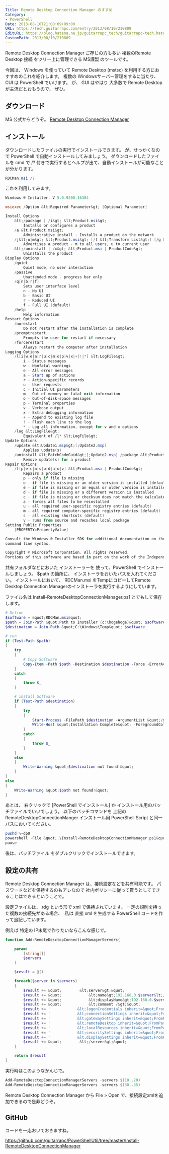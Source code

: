 ```yaml
---
Title: Remote Desktop Connection Manager のすすめ
Category:
- PowerShell
Date: 2013-08-10T21:08:09+09:00
URL: https://tech.guitarrapc.com/entry/2013/08/10/210809
EditURL: https://blog.hatena.ne.jp/guitarrapc_tech/guitarrapc-tech.hatenablog.com/atom/entry/11696248318757675924
CustomPath: 2013/08/10/210809
---
```


Remote Desktop Connection Manager ご存じの方も多い 複数のRemote Desktop 接続 をツリー上に管理できる MS謹製 のツールです。

今回は、 Windows を使っていて Remote Desktop (mstsc) を利用する方におすすめのこれを紹介します。
複数の Windowsサーバー管理をするに当たり、 CUI は PowerShell でいけます。
が、 GUI はやはり 大多数で Remote Desktop が主流だとおもうので、 ぜひ。



## ダウンロード

MS 公式からどうぞ。
<a href="http://www.microsoft.com/en-us/download/details.aspx?id=21101" target="_blank">Remote Desktop Connection Manager</a>

## インストール

ダウンロードしたファイルの実行でインストールできます。
が、せっかくなので PowerShell で自動インストールしてみましょう。
ダウンロードしたファイルを cmd で /? 付きで実行するとヘルプが出て、自動インストールが可能なことが分かります。

```ps1
RDCMan.msi /?
```


これを利用してみます。


```ps1
Windows ® Installer. V 5.0.9200.16384

msiexec /Option &lt;Required Parameter&gt; [Optional Parameter]

Install Options
	&lt;/package | /i&gt; &lt;Product.msi&gt;
		Installs or configures a product
	/a &lt;Product.msi&gt;
		Administrative install - Installs a product on the network
	/j&lt;u|m&gt; &lt;Product.msi&gt; [/t &lt;Transform List&gt;] [/g &lt;Language ID&gt;]
		Advertises a product - m to all users, u to current user
	&lt;/uninstall | /x&gt; &lt;Product.msi | ProductCode&gt;
		Uninstalls the product
Display Options
	/quiet
		Quiet mode, no user interaction
	/passive
		Unattended mode - progress bar only
	/q[n|b|r|f]
		Sets user interface level
		n - No UI
		b - Basic UI
		r - Reduced UI
		f - Full UI (default)
	/help
		Help information
Restart Options
	/norestart
		Do not restart after the installation is complete
	/promptrestart
		Prompts the user for restart if necessary
	/forcerestart
		Always restart the computer after installation
Logging Options
	/l[i|w|e|a|r|u|c|m|o|p|v|x|+|!|*] &lt;LogFile&gt;
		i - Status messages
		w - Nonfatal warnings
		e - All error messages
		a - Start up of actions
		r - Action-specific records
		u - User requests
		c - Initial UI parameters
		m - Out-of-memory or fatal exit information
		o - Out-of-disk-space messages
		p - Terminal properties
		v - Verbose output
		x - Extra debugging information
		+ - Append to existing log file
		! - Flush each line to the log
		* - Log all information, except for v and x options
	/log &lt;LogFile&gt;
		Equivalent of /l* &lt;LogFile&gt;
Update Options
	/update &lt;Update1.msp&gt;[;Update2.msp]
		Applies update(s)
	/uninstall &lt;PatchCodeGuid&gt;[;Update2.msp] /package &lt;Product.msi | ProductCode&gt;
		Remove update(s) for a product
Repair Options
	/f[p|e|c|m|s|o|d|a|u|v] &lt;Product.msi | ProductCode&gt;
		Repairs a product
		p - only if file is missing
		o - if file is missing or an older version is installed (default)
		e - if file is missing or an equal or older version is installed
		d - if file is missing or a different version is installed
		c - if file is missing or checksum does not match the calculated value
		a - forces all files to be reinstalled
		u - all required user-specific registry entries (default)
		m - all required computer-specific registry entries (default)
		s - all existing shortcuts (default)
		v - runs from source and recaches local package
Setting Public Properties
	[PROPERTY=PropertyValue]

Consult the Windows ® Installer SDK for additional documentation on the
command line syntax.

Copyright © Microsoft Corporation. All rights reserved.
Portions of this software are based in part on the work of the Independent JPEG Group.
```


共有フォルダなどにおいた インストーラーを 使って、PowerShell でインストールしましょう。
$path の箇所に、 インストーラをおいたパスを入れてください。
インストールにおいて、 RDCMan.msi をTempにコピーしてRemote Desktop Connection Managerのインストーラを実行するようにしています。

ファイル名は Install-RemoteDesktopConnectionManager.ps1 とでもして保存します。


```ps1
# Define
$software = &quot;RDCMan.msi&quot;
$path = Join-Path &quot;Path to Installer (c:\hogehoge)&quot; $software
$destination = Join-Path &quot;C:\Windows\Temp&quot; $software

# run
if (Test-Path $path)
{
    try
    {
        # Copy Software
        Copy-Item -Path $path -Destination $destination -Force -ErrorAction Stop
    }
    catch
    {
        throw $_
    }

    # install Software
    if (Test-Path $destination)
    {
        try
        {
            Start-Process -FilePath $destination -ArgumentList &quot;/m /quiet /passive&quot;
            Write-Host &quot;Installation Complete&quot; -ForegroundColor Cyan
        }
        catch
        {
            throw $_
        }
    }
    else
    {
        Write-Warning &quot;$destination not found!&quot;
    }
}
else
{
    Write-Warning &quot;$path not found!&quot;
}
```



あとは、 右クリックで [PowerShell でインストール] か インストール用のバッチファイルでいいでしょう。
以下のバッチコマンドを 上記の RemoteDesktopConnectionManger インストール用 PowerShell Script と同一パスにおいてください。


```ps1
pushd %~dp0
powershell -File &quot;.\Install-RemoteDesktopConnectionManager.ps1&quot;
pause
```


後は、バッチファイル をダブルクリックでインストールできます。

## 設定の共有
Remote Desktop Connection Manager は、接続設定などを共有可能です。
パスワードなどを保持するのもアレなので 社内ポリシーに従って貰うとしてできることはできるということで。

設定ファイルは、.rdg という形で xml で保持されています。
一定の規則を持った複数の接続先がある場合、　私は 直接 xml を生成する PowerShell コードを作って追記しています。

例えば 特定の IP末尾で作りたいならこんな感じで。

```ps1
function Add-RemoteDesctopConnectionManagerServers{

    param(
        [string[]]
        $servers
    )

    $result = @()

    foreach($server in $servers)
    {
        $result += &quot;        &lt;server&gt;&quot;
        $result += &quot;            &lt;name&gt;192.168.0.$server&lt;/name&gt;&quot;
        $result += &quot;            &lt;displayName&gt;192.168.0.$server&lt;/displayName&gt;&quot;
        $result += &quot;            &lt;comment /&gt;&quot;
        $result += '            &lt;logonCredentials inherit=&quot;FromParent&quot; /&gt;'
        $result += '            &lt;connectionSettings inherit=&quot;FromParent&quot; /&gt;'
        $result += '            &lt;gatewaySettings inherit=&quot;FromParent&quot; /&gt;'
        $result += '            &lt;remoteDesktop inherit=&quot;FromParent&quot; /&gt;'
        $result += '            &lt;localResources inherit=&quot;FromParent&quot; /&gt;'
        $result += '            &lt;securitySettings inherit=&quot;FromParent&quot; /&gt;'
        $result += '            &lt;displaySettings inherit=&quot;FromParent&quot; /&gt;'
        $result += &quot;        &lt;/server&gt;&quot;
    }

    return $result
}
```


実行時はこのようなかんじで。

```ps1
Add-RemoteDesctopConnectionManagerServers -servers $(10..20)
Add-RemoteDesctopConnectionManagerServers -servers $(30..35)
```


Remote Desktop Connection Manager から File &gt; Open で、接続設定xmlを追加できるので是非どうぞ。


## GitHub
コードを一応おいておきますね。

https://github.com/guitarrapc/PowerShellUtil/tree/master/Install-RemoteDesktopConnectionManager

